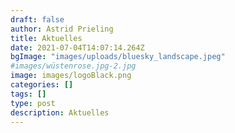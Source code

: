 ```yaml
---
draft: false
author: Astrid Prieling
title: Aktuelles
date: 2021-07-04T14:07:14.264Z
bgImage: "images/uploads/bluesky_landscape.jpeg"
#images/wüstenrose.jpg-2.jpg
image: images/logoBlack.png
categories: []
tags: []
type: post
description: Aktuelles
---
```


 
